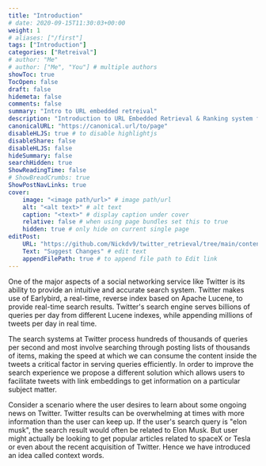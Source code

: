 ```yaml
---
title: "Introduction"
# date: 2020-09-15T11:30:03+00:00
weight: 1
# aliases: ["/first"]
tags: ["Introduction"]
categories: ["Retreival"]
# author: "Me"
# author: ["Me", "You"] # multiple authors
showToc: true
TocOpen: false
draft: false
hidemeta: false
comments: false
summary: "Intro to URL embedded retreival"
description: "Introduction to URL Embedded Retrieval & Ranking system for Twitter"
canonicalURL: "https://canonical.url/to/page"
disableHLJS: true # to disable highlightjs
disableShare: false
disableHLJS: false
hideSummary: false
searchHidden: true
ShowReadingTime: false
# ShowBreadCrumbs: true
ShowPostNavLinks: true
cover:
    image: "<image path/url>" # image path/url
    alt: "<alt text>" # alt text
    caption: "<text>" # display caption under cover
    relative: false # when using page bundles set this to true
    hidden: true # only hide on current single page
editPost:
    URL: "https://github.com/Nickdv9/twitter_retrieval/tree/main/content/"
    Text: "Suggest Changes" # edit text
    appendFilePath: true # to append file path to Edit link
---
```


One of the major aspects of a social networking service like Twitter is its ability to provide an intuitive and accurate search system. Twitter makes use of Earlybird, a real-time, reverse index based on Apache Lucene, to provide real-time search results. Twitter's search engine serves billions of queries per day from different Lucene indexes, while appending millions of tweets per day in real time.

The search systems at Twitter process hundreds of thousands of queries per second and most involve searching through posting lists of thousands of items, making the speed at which we can consume the content inside the tweets a critical factor in serving queries efficiently. In order to improve the search experience we propose a different solution which allows users to facilitate tweets with link embeddings to get information on a particular subject matter.

Consider a scenario where the user desires to learn about some ongoing news on Twitter. Twitter results can be overwhelming at times with more information than the user can keep up. If the user's search query is "elon musk", the search result would often be related to Elon Musk. But user might actually be looking to get popular articles related to spaceX or Tesla or even about the recent acquisition of Twitter. Hence we have introduced an idea called context words.
